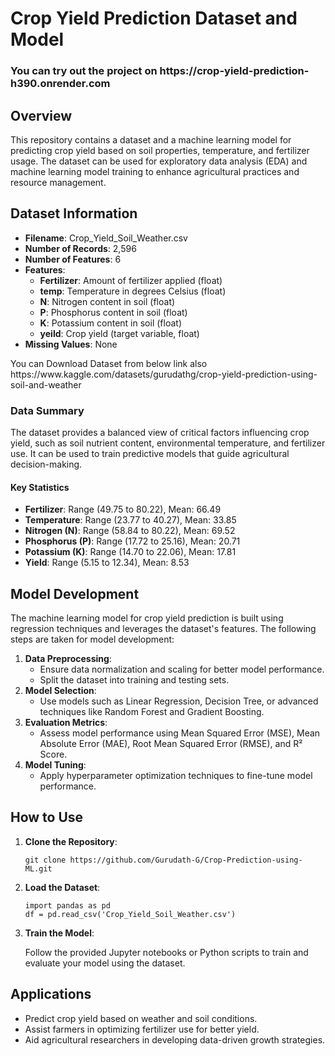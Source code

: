 <h1>Crop Yield Prediction Dataset and Model</h1>
<h3><a>You can try out the project on</a>
<href>https://crop-yield-prediction-h390.onrender.com</href></h3>
<h2>Overview</h2>
<p>This repository contains a dataset and a machine learning model for predicting crop yield based on soil properties, temperature, and fertilizer usage. The dataset can be used for exploratory data analysis (EDA) and machine learning model training to enhance agricultural practices and resource management.</p>

<h2>Dataset Information</h2>
<ul>
    <li><strong>Filename</strong>: Crop_Yield_Soil_Weather.csv</li>
    <li><strong>Number of Records</strong>: 2,596</li>
    <li><strong>Number of Features</strong>: 6</li>
    <li><strong>Features</strong>:
        <ul>
            <li><strong>Fertilizer</strong>: Amount of fertilizer applied (float)</li>
            <li><strong>temp</strong>: Temperature in degrees Celsius (float)</li>
            <li><strong>N</strong>: Nitrogen content in soil (float)</li>
            <li><strong>P</strong>: Phosphorus content in soil (float)</li>
            <li><strong>K</strong>: Potassium content in soil (float)</li>
            <li><strong>yeild</strong>: Crop yield (target variable, float)</li>
        </ul>
    </li>
    <li><strong>Missing Values</strong>: None</li>
</ul>
<a>You can Download Dataset from below link also</a>
<href>https://www.kaggle.com/datasets/gurudathg/crop-yield-prediction-using-soil-and-weather</href>

<h3>Data Summary</h3>
<p>The dataset provides a balanced view of critical factors influencing crop yield, such as soil nutrient content, environmental temperature, and fertilizer use. It can be used to train predictive models that guide agricultural decision-making.</p>

<h4>Key Statistics</h4>
<ul>
    <li><strong>Fertilizer</strong>: Range (49.75 to 80.22), Mean: 66.49</li>
    <li><strong>Temperature</strong>: Range (23.77 to 40.27), Mean: 33.85</li>
    <li><strong>Nitrogen (N)</strong>: Range (58.84 to 80.22), Mean: 69.52</li>
    <li><strong>Phosphorus (P)</strong>: Range (17.72 to 25.16), Mean: 20.71</li>
    <li><strong>Potassium (K)</strong>: Range (14.70 to 22.06), Mean: 17.81</li>
    <li><strong>Yield</strong>: Range (5.15 to 12.34), Mean: 8.53</li>
</ul>

<h2>Model Development</h2>
<p>The machine learning model for crop yield prediction is built using regression techniques and leverages the dataset's features. The following steps are taken for model development:</p>
<ol>
    <li><strong>Data Preprocessing</strong>:
        <ul>
            <li>Ensure data normalization and scaling for better model performance.</li>
            <li>Split the dataset into training and testing sets.</li>
        </ul>
    </li>
    <li><strong>Model Selection</strong>:
        <ul>
            <li>Use models such as Linear Regression, Decision Tree, or advanced techniques like Random Forest and Gradient Boosting.</li>
        </ul>
    </li>
    <li><strong>Evaluation Metrics</strong>:
        <ul>
            <li>Assess model performance using Mean Squared Error (MSE), Mean Absolute Error (MAE), Root Mean Squared Error (RMSE), and R² Score.</li>
        </ul>
    </li>
    <li><strong>Model Tuning</strong>:
        <ul>
            <li>Apply hyperparameter optimization techniques to fine-tune model performance.</li>
        </ul>
    </li>
</ol>

<h2>How to Use</h2>
<ol>
    <li><strong>Clone the Repository</strong>:
        <pre><code>git clone https://github.com/Gurudath-G/Crop-Prediction-using-ML.git</code></pre>
    </li>
    <li><strong>Load the Dataset</strong>:
        <pre><code>import pandas as pd
df = pd.read_csv('Crop_Yield_Soil_Weather.csv')</code></pre>
    </li>
    <li><strong>Train the Model</strong>:
        <p>Follow the provided Jupyter notebooks or Python scripts to train and evaluate your model using the dataset.</p>
    </li>
</ol>

<h2>Applications</h2>
<ul>
    <li>Predict crop yield based on weather and soil conditions.</li>
    <li>Assist farmers in optimizing fertilizer use for better yield.</li>
    <li>Aid agricultural researchers in developing data-driven growth strategies.</li>
</ul>
